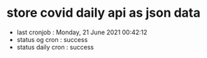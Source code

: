 # store covid daily api as json data

- last cronjob : Monday, 21 June 2021 00:42:12
- status og cron : success
- status daily cron : success
      
      